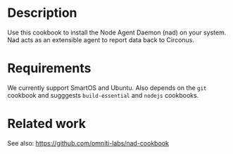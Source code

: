 Description
===========
Use this cookbook to install the Node Agent Daemon (nad) on your system.
Nad acts as an extensible agent to report data back to Circonus.


Requirements
============
We currently support SmartOS and Ubuntu.  Also depends on the `git`
cookbook and sugggests `build-essential` and `nodejs` cookbooks.


Related work
============
See also: https://github.com/omniti-labs/nad-cookbook

